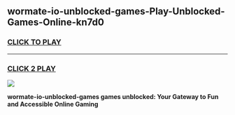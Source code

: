 
## wormate-io-unblocked-games-Play-Unblocked-Games-Online-kn7d0
<h3>
<a href="https://premium76.site?title=wormate-io-unblocked-games&ref=25A">CLICK TO PLAY</a></h3>
<hr>

<h3>
<a href="https://premium76.site?title=wormate-io-unblocked-games&ref=25A">CLICK 2 PLAY</a>
  
</h3>

<a href="https://premium76.site?title=wormate-io-unblocked-games&ref=25A"><img src="https://clearcache.store/games.png"></a>


**wormate-io-unblocked-games games unblocked: Your Gateway to Fun and Accessible Online Gaming**
